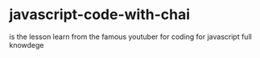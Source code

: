 # javascript-code-with-chai
is the lesson learn from the famous youtuber for coding  for javascript full knowdege
